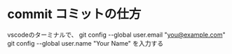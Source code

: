 # commit コミットの仕方
vscodeのターミナルで、
git config --global user.email "you@example.com"
git config --global user.name "Your Name"
を入力する
